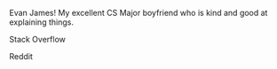 Evan James! My excellent CS Major boyfriend who is kind and good at explaining things.

Stack Overflow

Reddit
